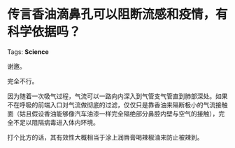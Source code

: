 # 传言香油滴鼻孔可以阻断流感和疫情，有科学依据吗？

Tags: **Science**

谢邀。

完全不行。

因为随着一次吸气过程，气流可以一路向内深入到气管支气管直到肺部深处。如果不在呼吸的前端入口对气流做彻底的过滤，仅仅只是靠香油来隔断极小的气流接触面（姑且假设香油能够像汽车油漆一样完全隔绝部分鼻腔内壁与空气的接触），完全不足以阻隔病毒进入体内环境。

打个比方的话，其有效性大概相当于涂上润唇膏喝辣椒油来防止被辣到。



